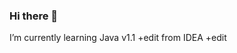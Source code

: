 ### Hi there 👋
I’m currently learning Java
v1.1
+edit from IDEA
+edit

<!--
**petardich/petardich** is a ✨ _special_ ✨ repository because its `README.md` (this file) appears on your GitHub profile.


- 🌱 I’m currently learning Java


-->
